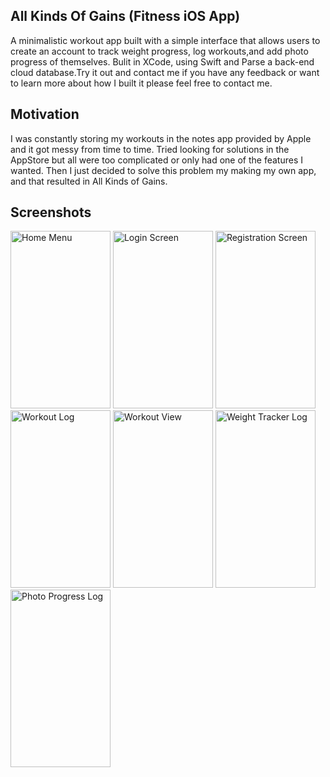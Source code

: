 ## All Kinds Of Gains (Fitness iOS App)

A minimalistic workout app built with a simple interface that allows users to create an account to track weight progress, log workouts,and add photo progress of themselves. Bulit in XCode, using Swift and Parse a back-end cloud database.Try it out and contact me if you have any feedback or want to learn more about how I built it please feel free to contact me.

## Motivation

I was constantly storing my workouts in the notes app provided by Apple and it got messy from time to time. Tried looking for solutions in the AppStore but all were too complicated or only had one of the features I wanted. Then I just decided to solve this problem my making my own app, and that resulted in All Kinds of Gains.

## Screenshots
<img src="http://i.imgur.com/aNhC0gQ.png" alt="Home Menu" width="160" height="284">
<img src="http://i.imgur.com/kzAa6I3.png" alt="Login Screen" width="160" height="284">
<img src="http://i.imgur.com/QavH6Tz.png" alt="Registration Screen" width="160" height="284">
<img src="http://i.imgur.com/k5hxpBb.png" alt="Workout Log" width="160" height="284">
<img src="http://i.imgur.com/3YMyOAC.png" alt="Workout View" width="160" height="284">
<img src="http://i.imgur.com/MzsULE0.png" alt="Weight Tracker Log" width="160" height="284">
<img src="http://i.imgur.com/uLqEXCK.png" alt="Photo Progress Log" width="160" height="284">





